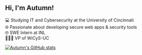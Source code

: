 ## Hi, I'm Autumn!

💻 Studying IT and Cybersecurity at the University of Cincinnati<br/>
🌐 Passionate about developing secure web apps & security tools<br/>
🤓 SWE Intern at INL<br/>
👩🏼‍💻 VP of WiCyS-UC<br/>

[![Autumn's GitHub stats](https://github-readme-stats.vercel.app/api?username=AutumnCombs&show_icons=true&theme=radical)](https://github.com/AutumnCombs/github-readme-stats)

<!--
**AutumnCombs/AutumnCombs** is a ✨ _special_ ✨ repository because its `README.md` (this file) appears on your GitHub profile.
-->
